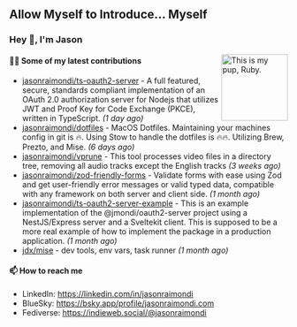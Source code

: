 ## Allow Myself to Introduce... Myself

### Hey :wave:, I'm Jason

<img align='right' alt="This is my pup, Ruby." src='https://jasonraimondi.com/misc/me/zombie-ruby-trimmed@2x.png' width='120px'>

#### 👨‍💻 Some of my latest contributions


- [jasonraimondi/ts-oauth2-server](https://github.com/jasonraimondi/ts-oauth2-server) - A full featured, secure, standards compliant implementation of an OAuth 2.0 authorization server for Nodejs that utilizes JWT and Proof Key for Code Exchange (PKCE), written in TypeScript.  _(1 day ago)_
- [jasonraimondi/dotfiles](https://github.com/jasonraimondi/dotfiles) - MacOS Dotfiles. Maintaining your machines config in git is :fire:. Using Stow to handle the dotfiles is :fire::fire:. Utilizing Brew, Prezto, and Mise. _(6 days ago)_
- [jasonraimondi/vprune](https://github.com/jasonraimondi/vprune) - This tool processes video files in a directory tree, removing all audio tracks except the English tracks _(3 weeks ago)_
- [jasonraimondi/zod-friendly-forms](https://github.com/jasonraimondi/zod-friendly-forms) - Validate forms with ease using Zod and get user-friendly error messages or valid typed data, compatible with any framework on both server and client side. _(1 month ago)_
- [jasonraimondi/ts-oauth2-server-example](https://github.com/jasonraimondi/ts-oauth2-server-example) - This is an example implementation of the @jmondi/oauth2-server project using a NestJS/Express server and a Sveltekit client. This is supposed to be a more real example of how to implement the package in a production application. _(1 month ago)_
- [jdx/mise](https://github.com/jdx/mise) - dev tools, env vars, task runner _(1 month ago)_

#### 📫 How to reach me

- LinkedIn: https://linkedin.com/in/jasonraimondi
- BlueSky: https://bsky.app/profile/jasonraimondi.com
- Fediverse: https://indieweb.social/@jasonraimondi
